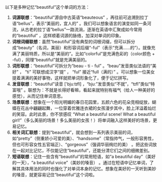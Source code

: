 以下是多种记忆“beautiful”这个单词的方法：
1. **词源联想**：“beautiful”源自中古英语“beauteous” ，再往前可追溯到拉丁语“bellus”，表示“美丽的，宜人的” 。我们可以想象语言的演变如同一条河流，从古老的拉丁语“bellus”一路流淌，逐渐在英语中汇聚成如今常用的“beautiful” ，这样顺着词源的脉络，加深对单词的印象。
2. **词根词缀联想**：虽然“beautiful”没有典型的词根词缀，但可以拆分成“beauty”（名词，美丽）和形容词后缀“-ful”（表示“充满……的”）。就像充满了美丽特质，所以是“美丽的”。比如“colorful”是充满色彩的（color颜色 + -ful），同理“beautiful”就是充满美丽的。 
3. **词形联想**：“beautiful”可拆分为“beau - ti - ful” 。“beau”发音类似法语的“美好” ， “ti” 可联想成汉字“提” ， “ful” 接近“full（满的）” 。可以想象一位美女提着满满的美好事物，这样就把单词形象化了，便于记忆拼写。 
4. **发音联想**：“beautiful”读音 ['bjuːtɪfl] ，“bjuː”发音类似“不就”，“tɪfl”类似“特富哦” 。联想为：不就是长得好看嘛，看起来就特别有福气（给人一种美好的感觉），从而记住单词意思。 
5. **场景联想**：想象在一个阳光明媚的春日花园里，五颜六色的花朵竞相绽放，蝴蝶在花丛中翩翩起舞，一位穿着优雅连衣裙的女孩漫步其中，脸上洋溢着灿烂的笑容。此时此景，你不禁感叹 “What a beautiful scene! What a beautiful girl!”（多么美丽的场景！多么美丽的女孩！）将单词融入这样美好的场景，更易记忆。 
6. **相关词汇联想**：提到“beautiful”，就会想到一系列表示美丽的词，如“pretty”（侧重娇小可爱的美）、“handsome”（常指帅气，一般形容男性，但也可形容女性五官端正）、“gorgeous”（强调华丽绚烂的美） 。把这些词放在一起对比记忆，不仅能记住“beautiful”，还能分清它们之间的细微差别。 
7. **短语联想**：记住一些含有“beautiful”的常用短语，如“a beautiful day”（美好的一天），“a beautiful voice”（美妙的嗓音） 。通过在短语中记忆单词，了解其具体用法的同时也强化了对单词本身的记忆。想象在美好的一天听到美妙的嗓音，就更容易记住“beautiful”这个词啦。 